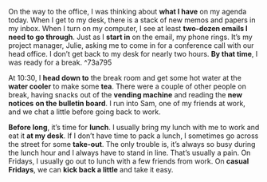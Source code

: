 On the way to the office, I was thinking about **what I have** on my agenda today. When I get to my desk, there is a stack of new memos and papers in my inbox. When I turn on my computer, I see at least **two-dozen emails I need to go through**. Just as I **start in** on the email, my phone rings. It’s my project manager, Julie, asking me to come in for a conference call with our head office. I don’t get back to my desk for nearly two hours. **By that time**, I was ready for a break.   ^73a795
  
At 10:30, I **head down to** the break room and get some hot water at the **water cooler** to make some **tea**. There were a couple of other people on break, having snacks out of the **vending machine** and reading the **new notices** **on the bulletin board**. I run into Sam, one of my friends at work, and we chat a little before going back to work.  
  
**Before long**, it’s time for **lunch**. I usually bring my lunch with me to work and eat it **at my desk**. If I don’t have time to pack a lunch, I sometimes go across the street for some **take-out**. The only trouble is, it’s always so busy during the lunch hour and I always have to stand in line. That’s usually a pain. On Fridays, I usually go out to lunch with a few friends from work. On **casual Fridays**, we can **kick back a little** and take it easy.